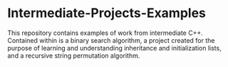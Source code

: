 # Intermediate-Projects-Examples
This repository contains examples of work from intermediate C++. Contained within is a binary search algorithm, a project created for the purpose of learning and understanding inheritance and initialization lists, and a recursive string permutation algorithm.
